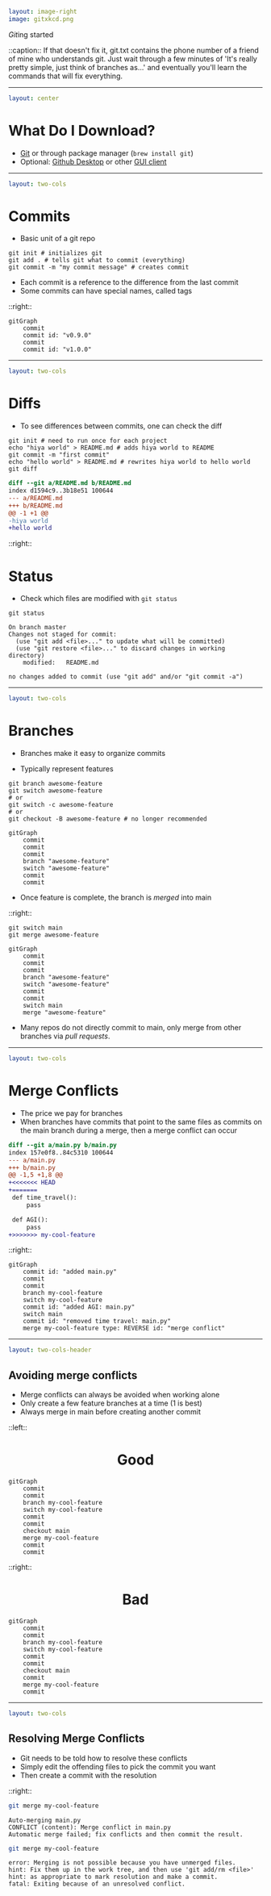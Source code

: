 ```yaml
layout: image-right
image: gitxkcd.png
```

<div class="center h-full grid place-content-center text-lg">
<div class="text-8xl"><i>Git</i>ing started </div>
</div>

::caption::
If that doesn't fix it, git.txt contains the phone number of a friend of mine who understands git. Just wait through a few minutes of 'It's really pretty simple, just think of branches as...' and eventually you'll learn the commands that will fix everything.

---

```yaml
layout: center
```

# What Do I Download?

- [Git](https://git-scm.com/downloads) or through package manager (`brew install git`)
- Optional: [Github Desktop](https://desktop.github.com/download/) or other [GUI client](https://git-scm.com/downloads/guis)

---

```yaml
layout: two-cols
```

# Commits

- Basic unit of a git repo

```shell
git init # initializes git
git add . # tells git what to commit (everything)
git commit -m "my commit message" # creates commit
```

- Each commit is a reference to the difference
  from the last commit
- Some commits can have special names, called tags

::right::

<div class="center h-full grid place-content-center text-lg">

```mermaid {scale:1.5}
gitGraph
	commit
	commit id: "v0.9.0"
	commit
	commit id: "v1.0.0"
```

</div>

---

```yaml
layout: two-cols
```

# Diffs

- To see differences between commits, one can check the diff

```shell
git init # need to run once for each project
echo "hiya world" > README.md # adds hiya world to README
git commit -m "first commit"
echo "hello world" > README.md # rewrites hiya world to hello world
git diff
```

```diff
diff --git a/README.md b/README.md
index d1594c9..3b18e51 100644
--- a/README.md
+++ b/README.md
@@ -1 +1 @@
-hiya world
+hello world
```

::right::

# Status

- Check which files are modified with `git status `

```shell
git status
```

```
On branch master
Changes not staged for commit:
  (use "git add <file>..." to update what will be committed)
  (use "git restore <file>..." to discard changes in working directory)
	modified:   README.md

no changes added to commit (use "git add" and/or "git commit -a")
```

---

```yaml
layout: two-cols
```

# Branches

<v-clicks>

- Branches make it easy to organize commits

- Typically represent features

</v-clicks>

<v-clicks>

```shell
git branch awesome-feature
git switch awesome-feature
# or
git switch -c awesome-feature
# or
git checkout -B awesome-feature # no longer recommended
```

</v-clicks>

<v-clicks>

```mermaid
gitGraph
	commit
	commit
	commit
	branch "awesome-feature"
	switch "awesome-feature"
	commit
	commit
```

- Once feature is complete, the branch is _merged_ into main

</v-clicks>

::right::

<v-clicks>

```shell
git switch main
git merge awesome-feature
```

```mermaid
gitGraph
	commit
	commit
	commit
	branch "awesome-feature"
	switch "awesome-feature"
	commit
	commit
	switch main
	merge "awesome-feature"
```

- Many repos do not directly commit to main, only merge from other branches via _pull requests_.

</v-clicks>

---

```yaml
layout: two-cols
```

# Merge Conflicts

<v-clicks>

- The price we pay for branches
- When branches have commits that point to the same files
  as commits on the main branch during a merge, then a merge conflict can occur

</v-clicks>

```diff
diff --git a/main.py b/main.py
index 157e0f8..84c5310 100644
--- a/main.py
+++ b/main.py
@@ -1,5 +1,8 @@
+<<<<<<< HEAD
+=======
 def time_travel():
     pass

 def AGI():
     pass
+>>>>>>> my-cool-feature

```

::right::

```mermaid {scale: 1}
gitGraph
	commit id: "added main.py"
	commit
	commit
	branch my-cool-feature
	switch my-cool-feature
	commit id: "added AGI: main.py"
	switch main
	commit id: "removed time travel: main.py"
	merge my-cool-feature type: REVERSE id: "merge conflict"

```

<SlidevVideo  autoplay loop width=75%>
<source src="/merge-conflict.mp4" type="video/mp4" />
</SlidevVideo>

---

```yaml
layout: two-cols-header
```

## Avoiding merge conflicts

- Merge conflicts can always be avoided when working alone
- Only create a few feature branches at a time (1 is best)
- Always merge in main before creating another commit

::left::

<h1 style="text-align: center;" > <span v-mark="{color: 'green'}"> Good </span>  </h1>

```mermaid
gitGraph
	commit
	commit
	branch my-cool-feature
	switch my-cool-feature
	commit
	commit
	checkout main
	merge my-cool-feature
	commit
	commit
```

::right::

<h1 style="text-align: center;" > <span v-mark="{color: 'red'}"> Bad </span>  </h1>

```mermaid
gitGraph
	commit
	commit
	branch my-cool-feature
	switch my-cool-feature
	commit
	commit
	checkout main
	commit
	merge my-cool-feature
	commit
```

---

```yaml
layout: two-cols
```

## Resolving Merge Conflicts

- Git needs to be told how to resolve these conflicts
- Simply edit the offending files to pick the commit you want
- Then create a commit with the resolution

<SlidevVideo  autoplay loop width=100%>
<source src="/resolve-conflict.mp4" type="video/mp4" />
</SlidevVideo>

::right::

```bash
git merge my-cool-feature
```

```
Auto-merging main.py
CONFLICT (content): Merge conflict in main.py
Automatic merge failed; fix conflicts and then commit the result.
```

```bash
git merge my-cool-feature
```

```
error: Merging is not possible because you have unmerged files.
hint: Fix them up in the work tree, and then use 'git add/rm <file>'
hint: as appropriate to mark resolution and make a commit.
fatal: Exiting because of an unresolved conflict.
```

